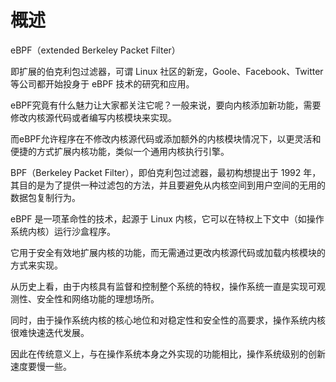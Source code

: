 

# 概述



eBPF（extended Berkeley Packet Filter）

即扩展的伯克利包过滤器，可谓 Linux 社区的新宠，Goole、Facebook、Twitter等公司都开始投身于 eBPF 技术的研究和应用。

eBPF究竟有什么魅力让大家都关注它呢？一般来说，要向内核添加新功能，需要修改内核源代码或者编写内核模块来实现。

而eBPF允许程序在不修改内核源代码或添加额外的内核模块情况下，以更灵活和便捷的方式扩展内核功能，类似一个通用内核执行引擎。



BPF（Berkeley Packet Filter），即伯克利包过滤器，最初构想提出于 1992 年，其目的是为了提供一种过滤包的方法，并且要避免从内核空间到用户空间的无用的数据包复制行为。





eBPF 是一项革命性的技术，起源于 Linux 内核，它可以在特权上下文中（如操作系统内核）运行沙盒程序。

它用于安全有效地扩展内核的功能，而无需通过更改内核源代码或加载内核模块的方式来实现。

从历史上看，由于内核具有监督和控制整个系统的特权，操作系统一直是实现可观测性、安全性和网络功能的理想场所。

同时，由于操作系统内核的核心地位和对稳定性和安全性的高要求，操作系统内核很难快速迭代发展。

因此在传统意义上，与在操作系统本身之外实现的功能相比，操作系统级别的创新速度要慢一些。